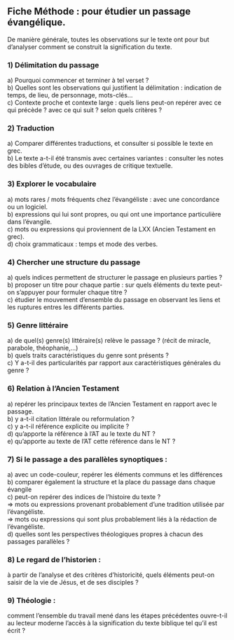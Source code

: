 ## Fiche Méthode : pour étudier un passage évangélique.

De manière générale, toutes les observations sur le texte ont pour but d’analyser comment se construit la signification du texte. 

### 1) Délimitation du passage
a) Pourquoi commencer et terminer à tel verset ?  
b) Quelles sont les observations qui justifient la délimitation : indication de temps, de lieu, de personnage, mots-clés...  
c) Contexte proche et contexte large : quels liens peut-on repérer avec ce qui précède ? avec ce qui suit ? selon quels critères ?  

### 2) Traduction
a) Comparer différentes traductions, et consulter si possible le texte en grec.  
b) Le texte a-t-il été transmis avec certaines variantes : consulter les notes des bibles d’étude, ou des ouvrages de critique textuelle.  

### 3) Explorer le vocabulaire
a) mots rares / mots fréquents chez l’évangéliste : avec une concordance ou un logiciel.  
b) expressions qui lui sont propres, ou qui ont une importance particulière dans l’évangile.  
c) mots ou expressions qui proviennent de la LXX (Ancien Testament en grec).  
d) choix grammaticaux : temps et mode des verbes.

### 4) Chercher une structure du passage
a) quels indices permettent de structurer le passage en plusieurs parties ?  
b) proposer un titre pour chaque partie : sur quels éléments du texte peut-on s’appuyer pour formuler chaque titre ?  
c) étudier le mouvement d’ensemble du passage en observant les liens et les ruptures entres les différents parties.  

### 5) Genre littéraire
a) de quel(s) genre(s) littéraire(s) relève le passage ? (récit de miracle, parabole, théophanie,...)  
b) quels traits caractéristiques du genre sont présents ?   
c) Y a-t-il des particularités par rapport aux caractéristiques générales du genre ?  

### 6) Relation à l’Ancien Testament
a) repérer les principaux textes de l’Ancien Testament en rapport avec le passage.  
b) y a-t-il citation littérale ou reformulation ?  
c) y a-t-il référence explicite ou implicite ?  
d) qu’apporte la référence à l’AT au le texte du NT ?  
e) qu’apporte au texte de l’AT cette référence dans le NT ?  

### 7) Si le passage a des parallèles synoptiques :
a) avec un code-couleur, repérer les éléments communs et les différences  
b) comparer également la structure et la place du passage dans chaque évangile  
c) peut-on repérer des indices de l’histoire du texte ?  
=> mots ou expressions provenant probablement d’une tradition utilisée par l’évangéliste.  
=> mots ou expressions qui sont plus probablement liés à la rédaction de l’évangéliste.  
d) quelles sont les perspectives théologiques propres à chacun des passages parallèles ?  

### 8) Le regard de l’historien : 
à partir de l’analyse et des critères d’historicité, quels éléments peut-on saisir de la vie de Jésus, et de ses disciples ?

###  9) Théologie : 
comment l’ensemble du travail mené dans les étapes précédentes ouvre-t-il au lecteur moderne l’accès à la signification du texte biblique tel qu’il est écrit ? 
